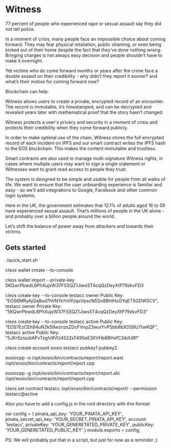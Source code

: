 # Witness

77 percent of people who experienced rape or sexual assault say they did not tell police. 

In a moment of crisis, many people face an impossible choice about coming forward. They may fear physical retaliation, public shaming, or even being kicked out of their home despite the fact that they’ve done nothing wrong. Bringing charges is not always easy decision and people shouldn’t have to make it overnight. 

Yet victims who do come forward months or years after the crime face a double assault on their credibility - why didn’t they report it sooner? and what’s their motive for coming forward now?

Blockchain can help. 

Witness allows users to create a private, encrypted record of an encounter. The record is immutable, it’s timestamped, and can be decrypted and revealed years later with mathematical proof that the story hasn’t changed. 

Witness protects a user's privacy and security in a moment of crisis and protects their credibility when they come forward publicly.

In order to make optimal use of the chain, Witness stores the full encrypted record of each incident on IPFS and our smart contract writes the IPFS hash to the EOS blockchain. This makes the content immutable and trustless. 

Smart contracts are also used to manage multi-signature Witness rights, in cases where multiple users may want to sign a single statement or Witnesses want to grant read access to people they trust. 

The system is designed to be simple and usable for people from all walks of life. We want to ensure that the user onboarding experience is familiar and easy - so we’ll add integrations to Google, Facebook and other common login systems. 

Here in the UK, the government estimates that 12.1% of adults aged 16 to 59 have experienced sexual assault. That’s millions of people in the UK alone - and probably over a billion people around the world.

Let’s shift the balance of power away from attackers and towards their victims.


## Gets started

./quick_start.sh

cleos wallet create --to-console

cleos wallet import --private-key 5KQwrPbwdL6PhXujxW37FSSQZ1JiwsST4cqQzDeyXtP79zkvFD3

cleos create key --to-console
testacc owner Public Key: "EOS6MRyAjQq8ud7hVNYcfnVPJqcVpscN5So8BhtHuGYqET5GDW5CV",
testacc owner Private Key: "5KQwrPbwdL6PhXujxW37FSSQZ1JiwsST4cqQzDeyXtP79zkvFD3"

cleos create key --to-console
testacc active Public Key: "EOS7EzCEh94uN2k59wznzsZDcFVnpZ3wuiYvPSbb8bXDS6U7twKQF",
testacc active Public Key: "5JKrSzsuztAPvTzghi9VU4522sT49SeE3XVHbB8HsfC3ikifJRf"

cleos create account eosio testacc pubkey1 pubkey2

eosiocpp -o /opt/eosio/bin/contracts/report/report.wast /opt/eosio/bin/contracts/report/report.cpp

eosiocpp -g /opt/eosio/bin/contracts/report/report.abi /opt/eosio/bin/contracts/report/report.cpp

cleos set contract testacc /opt/eosio/bin/contracts/report/ --permission testacc@active

Also you have to add a config.js in the root directory with this format:

var config = {
    pinata_api_key: 'YOUR_PINATA_API_KEY',
    pinata_secret_api_key: 'YOUR_SECRET_PINATA_API_KEY',
    account: 'testacc',
    privateKey: 'YOUR_GENERETATED_PRIVATE_KEY',
    publicKey: 'YOUR_GENERETATED_PUBLIC_KEY'
}
module.exports = config;


PS: We will probably put that in a script, but just for now as a reminder ;) 
